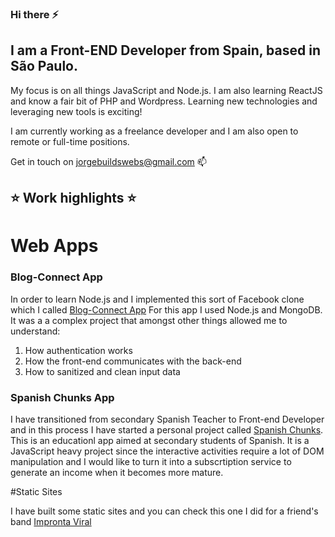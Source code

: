 ### Hi there ⚡

<!--
**jorgeberen/jorgeberen** is a ✨ _special_ ✨ repository because its `README.md` (this file) appears on your GitHub profile.

Here are some ideas to get you started:

- 🔭 I’m currently working on ...
- 🌱 I’m currently learning ...
- 👯 I’m looking to collaborate on ...
- 🤔 I’m looking for help with ...
- 💬 Ask me about ...
- 📫 How to reach me: ...
- 😄 Pronouns: ...
- ⚡ Fun fact: ...
-->

## I am a Front-END Developer from Spain, based in São Paulo.

My focus is on all things JavaScript and Node.js. 
I am also learning ReactJS and know a fair bit of PHP and Wordpress. 
Learning new technologies and leveraging new tools is exciting!

I am currently working as a freelance developer and I am also open to remote or full-time positions. 

Get in touch on jorgebuildswebs@gmail.com :mailbox:

## :star: Work highlights :star:

# Web Apps

### Blog-Connect App
In order to learn Node.js and I implemented this sort of Facebook clone which I called [Blog-Connect App](https://github.com/jorgeberen/complex_app)
For this app I used Node.js and MongoDB. It was a a complex project that amongst other things allowed me to understand:
1. How authentication works
2. How the front-end communicates with the back-end
3. How to sanitized and clean input data

### Spanish Chunks App
I have transitioned from secondary Spanish Teacher to Front-end Developer and in this process I have started a personal project called [Spanish Chunks](https://github.com/jorgeberen/spchks_node_app). This is an educationl app aimed at secondary students of Spanish. It is a JavaScript heavy project since the interactive activities require a lot of DOM manipulation and I would like to turn it into a subscrtiption service to generate an income when it becomes more mature. 

#Static Sites

I have built some static sites and you can check this one I did for a friend's band [Impronta Viral](https://github.com/jorgeberen/web_impronta)



